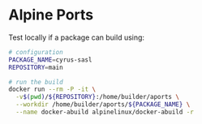 # Alpine Ports

Test locally if a package can build using:

```sh
# configuration
PACKAGE_NAME=cyrus-sasl
REPOSITORY=main

# run the build
docker run --rm -P -it \
  -v$(pwd)/${REPOSITORY}:/home/builder/aports \
  --workdir /home/builder/aports/${PACKAGE_NAME} \
  --name docker-abuild alpinelinux/docker-abuild -r
```
